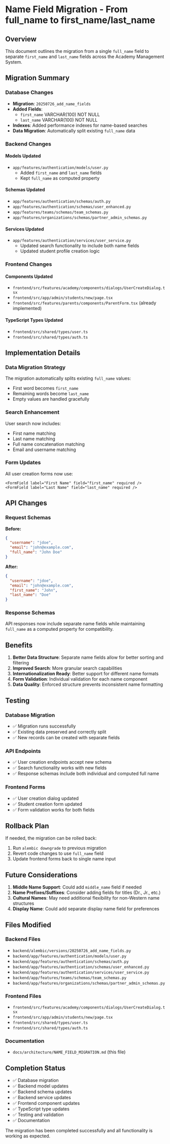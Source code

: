 # Name Field Migration - From full_name to first_name/last_name

## Overview

This document outlines the migration from a single `full_name` field to separate `first_name` and `last_name` fields across the Academy Management System.

## Migration Summary

### Database Changes
- **Migration**: `20250726_add_name_fields`
- **Added Fields**: 
  - `first_name` VARCHAR(100) NOT NULL
  - `last_name` VARCHAR(100) NOT NULL
- **Indexes**: Added performance indexes for name-based searches
- **Data Migration**: Automatically split existing `full_name` data

### Backend Changes

#### Models Updated
- `app/features/authentication/models/user.py`
  - Added `first_name` and `last_name` fields
  - Kept `full_name` as computed property

#### Schemas Updated
- `app/features/authentication/schemas/auth.py`
- `app/features/authentication/schemas/user_enhanced.py`
- `app/features/teams/schemas/team_schemas.py`
- `app/features/organizations/schemas/partner_admin_schemas.py`

#### Services Updated
- `app/features/authentication/services/user_service.py`
  - Updated search functionality to include both name fields
  - Updated student profile creation logic

### Frontend Changes

#### Components Updated
- `frontend/src/features/academy/components/dialogs/UserCreateDialog.tsx`
- `frontend/src/app/admin/students/new/page.tsx`
- `frontend/src/features/parents/components/ParentForm.tsx` (already implemented)

#### TypeScript Types Updated
- `frontend/src/shared/types/user.ts`
- `frontend/src/shared/types/auth.ts`

## Implementation Details

### Data Migration Strategy
The migration automatically splits existing `full_name` values:
- First word becomes `first_name`
- Remaining words become `last_name`
- Empty values are handled gracefully

### Search Enhancement
User search now includes:
- First name matching
- Last name matching
- Full name concatenation matching
- Email and username matching

### Form Updates
All user creation forms now use:
```tsx
<FormField label="First Name" field="first_name" required />
<FormField label="Last Name" field="last_name" required />
```

## API Changes

### Request Schemas
**Before:**
```json
{
  "username": "jdoe",
  "email": "john@example.com", 
  "full_name": "John Doe"
}
```

**After:**
```json
{
  "username": "jdoe",
  "email": "john@example.com",
  "first_name": "John",
  "last_name": "Doe"
}
```

### Response Schemas
API responses now include separate name fields while maintaining `full_name` as a computed property for compatibility.

## Benefits

1. **Better Data Structure**: Separate name fields allow for better sorting and filtering
2. **Improved Search**: More granular search capabilities
3. **Internationalization Ready**: Better support for different name formats
4. **Form Validation**: Individual validation for each name component
5. **Data Quality**: Enforced structure prevents inconsistent name formatting

## Testing

### Database Migration
- ✅ Migration runs successfully
- ✅ Existing data preserved and correctly split
- ✅ New records can be created with separate fields

### API Endpoints
- ✅ User creation endpoints accept new schema
- ✅ Search functionality works with new fields
- ✅ Response schemas include both individual and computed full name

### Frontend Forms
- ✅ User creation dialog updated
- ✅ Student creation form updated
- ✅ Form validation works for both fields

## Rollback Plan

If needed, the migration can be rolled back:
1. Run `alembic downgrade` to previous migration
2. Revert code changes to use `full_name` field
3. Update frontend forms back to single name input

## Future Considerations

1. **Middle Name Support**: Could add `middle_name` field if needed
2. **Name Prefixes/Suffixes**: Consider adding fields for titles (Dr., Jr., etc.)
3. **Cultural Names**: May need additional flexibility for non-Western name structures
4. **Display Name**: Could add separate display name field for preferences

## Files Modified

### Backend Files
- `backend/alembic/versions/20250726_add_name_fields.py`
- `backend/app/features/authentication/models/user.py`
- `backend/app/features/authentication/schemas/auth.py`
- `backend/app/features/authentication/schemas/user_enhanced.py`
- `backend/app/features/authentication/services/user_service.py`
- `backend/app/features/teams/schemas/team_schemas.py`
- `backend/app/features/organizations/schemas/partner_admin_schemas.py`

### Frontend Files
- `frontend/src/features/academy/components/dialogs/UserCreateDialog.tsx`
- `frontend/src/app/admin/students/new/page.tsx`
- `frontend/src/shared/types/user.ts`
- `frontend/src/shared/types/auth.ts`

### Documentation
- `docs/architecture/NAME_FIELD_MIGRATION.md` (this file)

## Completion Status

- ✅ Database migration
- ✅ Backend model updates
- ✅ Backend schema updates
- ✅ Backend service updates
- ✅ Frontend component updates
- ✅ TypeScript type updates
- ✅ Testing and validation
- ✅ Documentation

The migration has been completed successfully and all functionality is working as expected.